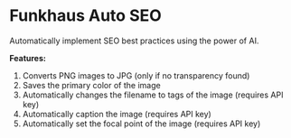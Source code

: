 # Funkhaus Auto SEO

Automatically implement SEO best practices using the power of AI.

**Features:**

1. Converts PNG images to JPG (only if no transparency found)
1. Saves the primary color of the image
1. Automatically changes the filename to tags of the image (requires API key)
1. Automatically caption the image (requires API key)
1. Automatically set the focal point of the image (requires API key)